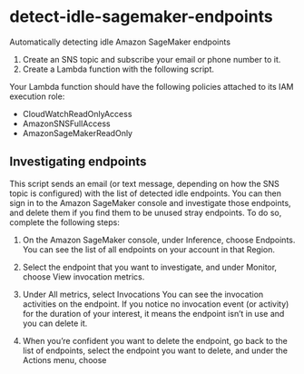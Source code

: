 # detect-idle-sagemaker-endpoints
Automatically detecting idle Amazon SageMaker endpoints

1. Create an SNS topic and subscribe your email or phone number to it.
2. Create a Lambda function with the following script.

Your Lambda function should have the following policies attached to its IAM execution role: 
- CloudWatchReadOnlyAccess
- AmazonSNSFullAccess
- AmazonSageMakerReadOnly

## Investigating endpoints

This script sends an email (or text message, depending on how the SNS topic is configured) with the list of detected idle endpoints. You can then sign in to the Amazon SageMaker console and investigate those endpoints, and delete them if you find them to be unused stray endpoints. To do so, complete the following steps:

1. On the Amazon SageMaker console, under Inference, choose Endpoints.
You can see the list of all endpoints on your account in that Region.

2. Select the endpoint that you want to investigate, and under Monitor, choose View invocation metrics.
3. Under All metrics, select Invocations
You can see the invocation activities on the endpoint. If you notice no invocation event (or activity) for the duration of your interest, it means the endpoint isn’t in use and you can delete it.

4. When you’re confident you want to delete the endpoint, go back to the list of endpoints, select the endpoint you want to delete, and under the Actions menu, choose
